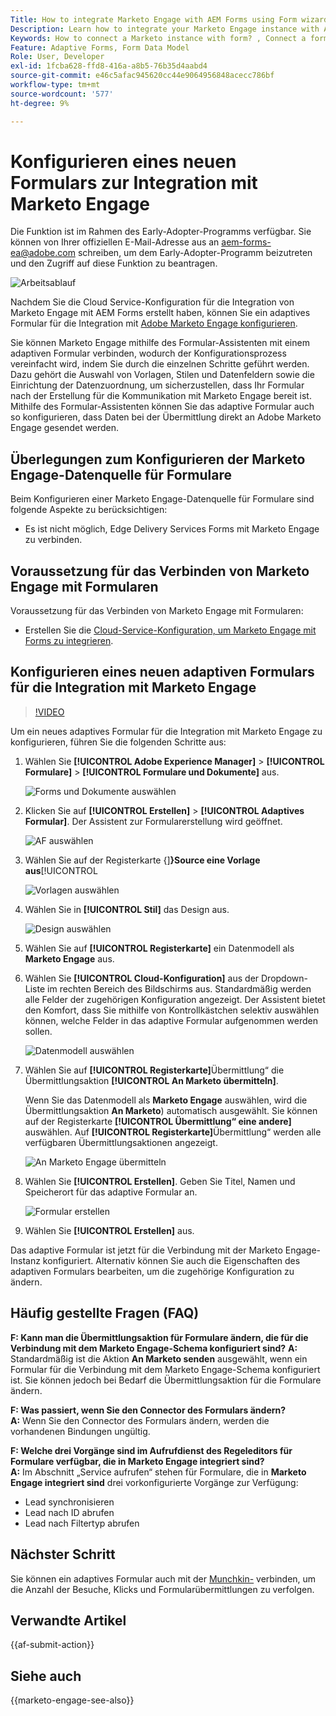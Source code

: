 ```yaml
---
Title: How to integrate Marketo Engage with AEM Forms using Form wizard?
Description: Learn how to integrate your Marketo Engage instance with AEM Forms using form wizard.
Keywords: How to connect a Marketo instance with form? , Connect a form to Marketo, Integrate a form with Marketo Engage, Integrate an Adaptive Form with a Marketo instance.
Feature: Adaptive Forms, Form Data Model
Role: User, Developer
exl-id: 1fcba628-ffd8-416a-a8b5-76b35d4aabd4
source-git-commit: e46c5afac945620cc44e9064956848acecc786bf
workflow-type: tm+mt
source-wordcount: '577'
ht-degree: 9%

---
```


# Konfigurieren eines neuen Formulars zur Integration mit Marketo Engage

<span class="preview"> Die Funktion ist im Rahmen des Early-Adopter-Programms verfügbar. Sie können von Ihrer offiziellen E-Mail-Adresse aus an aem-forms-ea@adobe.com schreiben, um dem Early-Adopter-Programm beizutreten und den Zugriff auf diese Funktion zu beantragen. </span>

![Arbeitsablauf](/help/forms/assets/workflow-marketo-4.png)

Nachdem Sie die Cloud Service-Konfiguration für die Integration von Marketo Engage mit AEM Forms erstellt haben, können Sie ein adaptives Formular für die Integration mit [Adobe Marketo Engage konfigurieren](https://experienceleague.adobe.com/en/docs/marketo/using/home).

Sie können Marketo Engage mithilfe des Formular-Assistenten mit einem adaptiven Formular verbinden, wodurch der Konfigurationsprozess vereinfacht wird, indem Sie durch die einzelnen Schritte geführt werden. Dazu gehört die Auswahl von Vorlagen, Stilen und Datenfeldern sowie die Einrichtung der Datenzuordnung, um sicherzustellen, dass Ihr Formular nach der Erstellung für die Kommunikation mit Marketo Engage bereit ist. Mithilfe des Formular-Assistenten können Sie das adaptive Formular auch so konfigurieren, dass Daten bei der Übermittlung direkt an Adobe Marketo Engage gesendet werden.

## Überlegungen zum Konfigurieren der Marketo Engage-Datenquelle für Formulare

Beim Konfigurieren einer Marketo Engage-Datenquelle für Formulare sind folgende Aspekte zu berücksichtigen:

* Es ist nicht möglich, Edge Delivery Services Forms mit Marketo Engage zu verbinden.

## Voraussetzung für das Verbinden von Marketo Engage mit Formularen

Voraussetzung für das Verbinden von Marketo Engage mit Formularen:

* Erstellen Sie die [Cloud-Service-Konfiguration, um Marketo Engage mit Forms zu integrieren](/help/forms/integrate-form-to-marketo-engage.md).

## Konfigurieren eines neuen adaptiven Formulars für die Integration mit Marketo Engage

>[!VIDEO](https://video.tv.adobe.com/v/3442867/marketo-aem-marketo-engage-engage-aem-forms)

Um ein neues adaptives Formular für die Integration mit Marketo Engage zu konfigurieren, führen Sie die folgenden Schritte aus:

1. Wählen Sie **[!UICONTROL Adobe Experience Manager]** > **[!UICONTROL Formulare]** > **[!UICONTROL Formulare und Dokumente]** aus.

   ![Forms und Dokumente auswählen](/help/forms/assets/select-forms.png)

1. Klicken Sie auf **[!UICONTROL Erstellen]** > **[!UICONTROL Adaptives Formular]**. Der Assistent zur Formularerstellung wird geöffnet.

   ![AF auswählen](/help/forms/assets/select-create-forms.png)

1. Wählen Sie auf der Registerkarte {]**}Source eine Vorlage aus**[!UICONTROL 

   ![Vorlagen auswählen](/help/forms/assets/select-template.png)

1. Wählen Sie in **[!UICONTROL Stil]** das Design aus.

   ![Design auswählen](/help/forms/assets/select-form-theme.png)


1. Wählen Sie auf **[!UICONTROL Registerkarte]** ein Datenmodell als **Marketo Engage** aus.

1. Wählen Sie **[!UICONTROL Cloud-Konfiguration]** aus der Dropdown-Liste im rechten Bereich des Bildschirms aus.
Standardmäßig werden alle Felder der zugehörigen Konfiguration angezeigt. Der Assistent bietet den Komfort, dass Sie mithilfe von Kontrollkästchen selektiv auswählen können, welche Felder in das adaptive Formular aufgenommen werden sollen.

   ![Datenmodell auswählen](/help/forms/assets/select-marketo-data.png)

1. Wählen Sie auf **[!UICONTROL Registerkarte]**&#x200B;Übermittlung“ die Übermittlungsaktion **[!UICONTROL An Marketo übermitteln]**.

   Wenn Sie das Datenmodell als **Marketo Engage** auswählen, wird die Übermittlungsaktion **An Marketo**) automatisch ausgewählt. Sie können auf der Registerkarte **[!UICONTROL Übermittlung“ eine andere]** auswählen. Auf **[!UICONTROL Registerkarte]**&#x200B;Übermittlung“ werden alle verfügbaren Übermittlungsaktionen angezeigt.

   ![An Marketo Engage übermitteln](/help/forms/assets/select-marketo-engage.png)

1. Wählen Sie **[!UICONTROL Erstellen]**. Geben Sie Titel, Namen und Speicherort für das adaptive Formular an.

   ![Formular erstellen](/help/forms/assets/create-marketo-form.png)

1. Wählen Sie **[!UICONTROL Erstellen]** aus.

Das adaptive Formular ist jetzt für die Verbindung mit der Marketo Engage-Instanz konfiguriert. Alternativ können Sie auch die Eigenschaften des adaptiven Formulars bearbeiten, um die zugehörige Konfiguration zu ändern.

## Häufig gestellte Fragen (FAQ)

**F: Kann man die Übermittlungsaktion für Formulare ändern, die für die Verbindung mit dem Marketo Engage-Schema konfiguriert sind?**
**A:** Standardmäßig ist die Aktion **An Marketo senden** ausgewählt, wenn ein Formular für die Verbindung mit dem Marketo Engage-Schema konfiguriert ist. Sie können jedoch bei Bedarf die Übermittlungsaktion für die Formulare ändern.


**F: Was passiert, wenn Sie den Connector des Formulars ändern?**\
**A:** Wenn Sie den Connector des Formulars ändern, werden die vorhandenen Bindungen ungültig.

**F: Welche drei Vorgänge sind im Aufrufdienst des Regeleditors für Formulare verfügbar, die in Marketo Engage integriert sind?**\
**A:** Im Abschnitt „Service aufrufen“ stehen für Formulare, die in **Marketo Engage integriert sind** drei vorkonfigurierte Vorgänge zur Verfügung:
* Lead synchronisieren
* Lead nach ID abrufen
* Lead nach Filtertyp abrufen

## Nächster Schritt

Sie können ein adaptives Formular auch mit der [Munchkin-](https://experienceleague.adobe.com/en/docs/marketo/using/product-docs/administration/setup/munchkin) verbinden, um die Anzahl der Besuche, Klicks und Formularübermittlungen zu verfolgen.

## Verwandte Artikel

{{af-submit-action}}

## Siehe auch

{{marketo-engage-see-also}}
